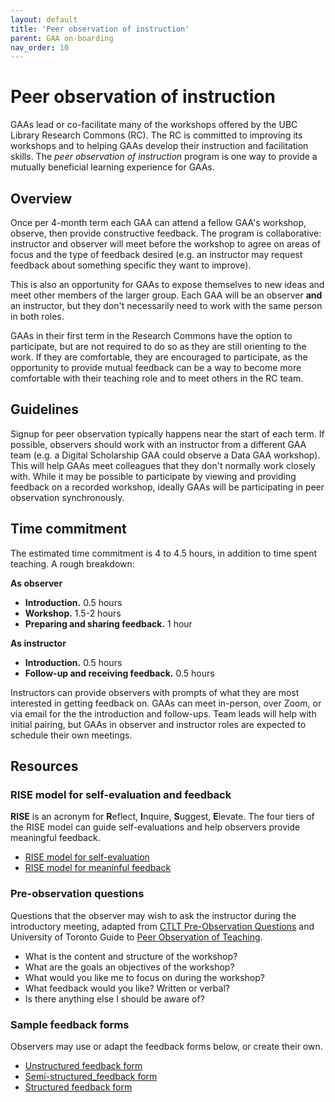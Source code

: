 ```yaml
---
layout: default
title: 'Peer observation of instruction' 
parent: GAA on-boarding
nav_order: 10
---
```


# Peer observation of instruction 
GAAs lead or co-facilitate many of the workshops offered by the UBC Library Research Commons (RC). The RC is committed to improving its workshops and to helping GAAs develop their instruction and facilitation skills. The _peer observation of instruction_ program is one way to provide a mutually beneficial learning experience for GAAs. 

## Overview
Once per 4-month term each GAA can attend a fellow GAA's workshop, observe, then provide constructive feedback. The program is collaborative: instructor and observer will meet before the workshop to agree on areas of focus and the type of feedback desired (e.g. an instructor may request feedback about something specific they want to improve).

This is also an opportunity for GAAs to expose themselves to new ideas and meet other members of the larger group. Each GAA will be an observer **and** an instructor, but they don't necessarily need to work with the same person in both roles.

GAAs in their first term in the Research Commons have the option to participate, but are not required to do so as they are still orienting to the work. If they are comfortable, they are encouraged to participate, as the opportunity to provide mutual feedback can be a way to become more comfortable with their teaching role and to meet others in the RC team.

## Guidelines
Signup for peer observation typically happens near the start of each term. If possible, observers should work with an instructor from a different GAA team (e.g. a Digital Scholarship GAA could observe a Data GAA workshop). This will help GAAs meet colleagues that they don't normally work closely with. While it may be possible to participate by viewing and providing feedback on a recorded workshop, ideally GAAs will be participating in peer observation synchronously. 

## Time commitment
The estimated time commitment is 4 to 4.5 hours, in addition to time spent teaching. A rough breakdown:

**As observer**
- **Introduction.** 0.5 hours
- **Workshop.** 1.5-2 hours
- **Preparing and sharing feedback.** 1 hour

**As instructor**
- **Introduction.** 0.5 hours
- **Follow-up and receiving feedback.** 0.5 hours

Instructors can provide observers with prompts of what they are most interested in getting feedback on. GAAs can meet in-person, over Zoom, or via email for the the introduction and follow-ups. Team leads will help with initial pairing, but GAAs in observer and instructor roles are expected to schedule their own meetings. 

## Resources

### RISE model for self-evaluation and feedback
**RISE** is an acronym for **R**eflect, **I**nquire, **S**uggest, **E**levate. The four tiers of the RISE model can guide self-evaluations and help observers provide meaningful feedback.

- [RISE model for self-evaluation](../gaameetings/ISW_docs/RISE_infographic-self-web.pdf)
- [RISE model for meaninful feedback](../gaameetings/ISW_docs/RISE_rubric-peer-web.pdf)

### Pre-observation questions
Questions that the observer may wish to ask the instructor during the introductory meeting, adapted from [CTLT Pre-Observation Questions](http://wiki.ubc.ca/images/6/6c/PRTPreObservationQsPDF_(2018_05).pdf) and University of Toronto Guide to [Peer Observation of Teaching](http://teaching.utoronto.ca/wp-content/uploads/2017/01/Peer-Observation-of-Teaching-Guide.pdf).

- What is the content and structure of the workshop?
- What are the goals an objectives of the workshop?
- What would you like me to focus on during the workshop?
- What feedback would you like? Written or verbal?
- Is there anything else I should be aware of?

### Sample feedback forms
Observers may use or adapt the feedback forms below, or create their own.

- [Unstructured feedback form](../gaameetings/ISW_docs/Unstructured_feedback_form.docx)
- [Semi-structured_feedback form](../gaameetings/ISW_docs/Semi-structured_feedback_form.docx)
- [Structured feedback form](../gaameetings/ISW_docs/Structured_feedback_form.docx)

